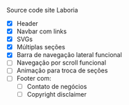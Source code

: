 Source code site Laboria

- [x] Header
- [x] Navbar com links
- [x] SVGs
- [x] Múltiplas seções
- [x] Barra de navegação lateral funcional
- [ ] Navegação por scroll funcional
- [ ] Animação para troca de seções
- [ ] Footer com:
  - [ ] Contato de negócios
  - [ ] Copyright disclaimer
